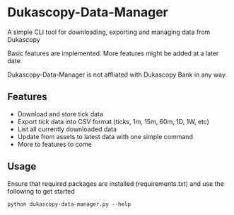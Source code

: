 # Dukascopy-Data-Manager
A simple CLI tool for downloading, exporting and managing data from Dukascopy

Basic features are implemented. More features might be added at a later date.

Dukascopy-Data-Manager is not affliated with Dukascopy Bank in any way.

## Features
- Download and store tick data
- Export tick data into CSV format (ticks, 1m, 15m, 60m, 1D, 1W, etc)
- List all currently downloaded data
- Update from assets to latest data with one simple command
- More to features to come

## Usage
Ensure that required packages are installed (requirements.txt) and use the following to get started
```
python dukascopy-data-manager.py --help
```

